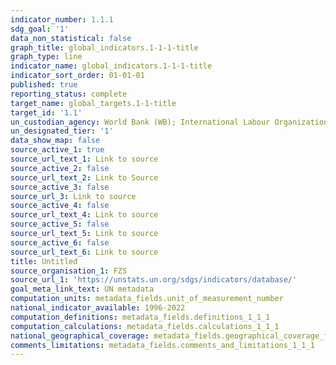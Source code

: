 ```yaml
---
indicator_number: 1.1.1
sdg_goal: '1'
data_non_statistical: false
graph_title: global_indicators.1-1-1-title
graph_type: line
indicator_name: global_indicators.1-1-1-title
indicator_sort_order: 01-01-01
published: true
reporting_status: complete
target_name: global_targets.1-1-title
target_id: '1.1'
un_custodian_agency: World Bank (WB); International Labour Organization (ILO)
un_designated_tier: '1'
data_show_map: false
source_active_1: true
source_url_text_1: Link to source
source_active_2: false
source_url_text_2: Link to Source
source_active_3: false
source_url_3: Link to source
source_active_4: false
source_url_text_4: Link to source
source_active_5: false
source_url_text_5: Link to source
source_active_6: false
source_url_text_6: Link to source
title: Untitled
source_organisation_1: FZS
source_url_1: 'https://unstats.un.org/sdgs/indicators/database/'
goal_meta_link_text: UN metadata
computation_units: metadata_fields.unit_of_measurement_number
national_indicator_available: 1996-2022
computation_definitions: metadata_fields.definitions_1_1_1
computation_calculations: metadata_fields.calculations_1_1_1
national_geographical_coverage: metadata_fields.geographical_coverage_fbih_cantons
comments_limitations: metadata_fields.comments_and_limitations_1_1_1
---
```

